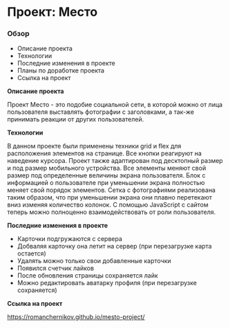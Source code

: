 # Проект: Место

### Обзор
* Описание проекта
* Технологии
* Последние изменения в проекте
* Планы по доработке проекта
* Ссылка на проект

**Описание проекта**

Проект Место - это подобие социальной сети, в которой можно от лица пользователя выставлять фотографии с заголовками, а так-же принимать реакции от других пользователей.

**Технологии**

В данном проекте были применены техники grid и flex для расположения элементов на странице.
Все кнопки реагируют на наведение курсора.
Проект также адаптирован под десктопный размер и под размер мобильного устройства. Все элементы меняют свой размер под определенные величины экрана пользователя.
Блок с информацией о пользователе при уменьшении экрана полностью меняет свой порядок элементов.
Сетка с фотографиями реализована таким образом, что при уменьшении экрана они плавно перетекают вниз изменяя количество колонок.
С помощью JavaScript с сайтом теперь можно полноценно взаимодействовать от роли пользователя.

**Последние изменения в проекте**

* Карточки подгружаются с сервера
* Добваляя карточку она летит на сервер (при перезагрузке карта остается)
* Удалять можно только свои добавленные карточки
* Появился счетчик лайков
* После обновления страницы сохраняется лайк
* Можно редактировать аватарку профиля (при перезагрузке сохраняется)

**Ссылка на проект**

https://romanchernikov.github.io/mesto-project/

